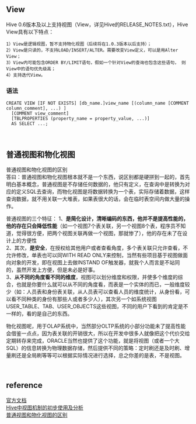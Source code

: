 ## View
Hive 0.6版本及以上支持视图（View，详见Hive的RELEASE_NOTES.txt），Hive View具有以下特点：
```
1）View是逻辑视图，暂不支持物化视图（后续将在1.0.3版本以后支持）；
2）View是只读的，不支持LOAD/INSERT/ALTER。需要改变View定义，可以是用Alter View；
3）View内可能包含ORDER BY/LIMIT语句，假如一个针对View的查询也包含这些语句， 则View中的语句优先级高；
4）支持迭代View。
```

### 语法
```
CREATE VIEW [IF NOT EXISTS] [db_name.]view_name [(column_name [COMMENT column_comment], ...) ]
  [COMMENT view_comment]
  [TBLPROPERTIES (property_name = property_value, ...)]
  AS SELECT ...;
```

&nbsp;
## 普通视图和物化视图
普通视图和物化视图的区别   
答曰：普通视图和物化视图根本就不是一个东西，说区别都是硬拼到一起的，首先明白基本概念，普通视图是不存储任何数据的，他只有定义，在查询中是转换为对应的定义SQL去查询，而物化视图是将数据转换为一个表，实际存储着数据，这样查询数据，就不用关联一大堆表，如果表很大的话，会在临时表空间内做大量的操作。

普通视图的三个特征：
1、**是简化设计，清晰编码的东西，他并不是提高性能的，他的存在只会降低性能**（如一个视图7个表关联，另一个视图8个表，程序员不知道，觉得很方便，把两个视图关联再做一个视图，那就惨了），他的存在未了在设计上的方便性  
2、其次，**是安全**，在授权给其他用户或者查看角度，多个表关联只允许查看，不允许修改，单表也可以同WITH READ ONLY来控制，当然有些项目基于视图做面向对象的开发，即在视图上去做INSTAND OF触发器，就我个人而言是不站同的，虽然开发上方便，但是未必是好事。  
3、**从不同的角度看不同的维度**，视图可以划分维度和权限，并使多个维度的综合，也就是你要什么就可以从不同的角度看，而表是一个实体的而已，一般维度较少（如：人员表和身份表关联，从人员表可以查看人员的维度统计，从身份看，可以看不同种类的身份有那些人或者多少人），其次另一个如系统视图USER_TABLE、TAB、USER_OBJECTS这些视图，不同的用户下看到的肯定是不一样的，看的是自己的东西。

物化视图呢，用于OLAP系统中，当然部分OLTP系统的小部分功能未了提高性能会借鉴一点点，因为表关联的开销很大，所以在开发中很多人就像把这个代价交给定期转存来完成，ORACLE当然也提供了这个功能，就是将视图（或者一个大SQL）的信息转换为物理数据存储，然后提供不同的策略：定时刷还是及时刷、增量刷还是全局刷等等可以根据实际情况进行选择，总之你差的是表，不是视图。



&nbsp;
## reference
[官方文档](https://cwiki.apache.org/confluence/display/Hive/LanguageManual+DDL#LanguageManualDDL-Create/Drop/AlterView)   
[Hive中视图机制的初步使用及分析](https://www.cnblogs.com/panfeng412/archive/2013/04/29/hive-view-usage-and-analysis.html)   
[普通视图和物化视图的区别](https://blog.csdn.net/joshua_peng1985/article/details/6213593)
